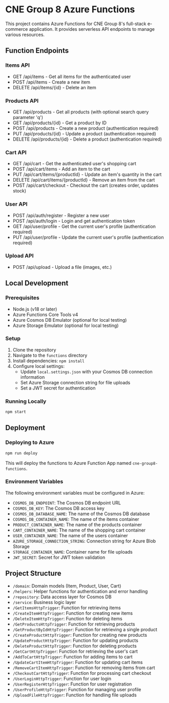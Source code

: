 # CNE Group 8 Azure Functions

This project contains Azure Functions for CNE Group 8's full-stack e-commerce application. It provides serverless API endpoints to manage various resources.

## Function Endpoints

### Items API

- GET /api/items - Get all items for the authenticated user
- POST /api/items - Create a new item
- DELETE /api/items/{id} - Delete an item

### Products API

- GET /api/products - Get all products (with optional search query parameter 'q')
- GET /api/products/{id} - Get a product by ID
- POST /api/products - Create a new product (authentication required)
- PUT /api/products/{id} - Update a product (authentication required)
- DELETE /api/products/{id} - Delete a product (authentication required)

### Cart API

- GET /api/cart - Get the authenticated user's shopping cart
- POST /api/cart/items - Add an item to the cart
- PUT /api/cart/items/{productId} - Update an item's quantity in the cart
- DELETE /api/cart/items/{productId} - Remove an item from the cart
- POST /api/cart/checkout - Checkout the cart (creates order, updates stock)

### User API

- POST /api/auth/register - Register a new user
- POST /api/auth/login - Login and get authentication token
- GET /api/user/profile - Get the current user's profile (authentication required)
- PUT /api/user/profile - Update the current user's profile (authentication required)

### Upload API

- POST /api/upload - Upload a file (images, etc.)

## Local Development

### Prerequisites

- Node.js (v18 or later)
- Azure Functions Core Tools v4
- Azure Cosmos DB Emulator (optional for local testing)
- Azure Storage Emulator (optional for local testing)

### Setup

1. Clone the repository
2. Navigate to the `functions` directory
3. Install dependencies: `npm install`
4. Configure local settings:
   - Update `local.settings.json` with your Cosmos DB connection information
   - Set Azure Storage connection string for file uploads
   - Set a JWT secret for authentication

### Running Locally

```bash
npm start
```

## Deployment

### Deploying to Azure

```bash
npm run deploy
```

This will deploy the functions to Azure Function App named `cne-group8-functions`.

### Environment Variables

The following environment variables must be configured in Azure:

- `COSMOS_DB_ENDPOINT`: The Cosmos DB endpoint URL
- `COSMOS_DB_KEY`: The Cosmos DB access key
- `COSMOS_DB_DATABASE_NAME`: The name of the Cosmos DB database
- `COSMOS_DB_CONTAINER_NAME`: The name of the items container
- `PRODUCT_CONTAINER_NAME`: The name of the products container
- `CART_CONTAINER_NAME`: The name of the shopping cart container
- `USER_CONTAINER_NAME`: The name of the users container
- `AZURE_STORAGE_CONNECTION_STRING`: Connection string for Azure Blob Storage
- `STORAGE_CONTAINER_NAME`: Container name for file uploads
- `JWT_SECRET`: Secret for JWT token validation

## Project Structure

- `/domain`: Domain models (Item, Product, User, Cart)
- `/helpers`: Helper functions for authentication and error handling
- `/repository`: Data access layer for Cosmos DB
- `/service`: Business logic layer
- `/GetItemsHttpTrigger`: Function for retrieving items
- `/CreateItemHttpTrigger`: Function for creating new items
- `/DeleteItemHttpTrigger`: Function for deleting items
- `/GetProductsHttpTrigger`: Function for retrieving products
- `/GetProductByIdHttpTrigger`: Function for retrieving a single product
- `/CreateProductHttpTrigger`: Function for creating new products
- `/UpdateProductHttpTrigger`: Function for updating products
- `/DeleteProductHttpTrigger`: Function for deleting products
- `/GetCartHttpTrigger`: Function for retrieving the user's cart
- `/AddToCartHttpTrigger`: Function for adding items to cart
- `/UpdateCartItemHttpTrigger`: Function for updating cart items
- `/RemoveCartItemHttpTrigger`: Function for removing items from cart
- `/CheckoutCartHttpTrigger`: Function for processing cart checkout
- `/UserLoginHttpTrigger`: Function for user login
- `/UserRegisterHttpTrigger`: Function for user registration
- `/UserProfileHttpTrigger`: Function for managing user profile
- `/UploadFileHttpTrigger`: Function for handling file uploads

